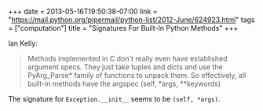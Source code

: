 +++
date = 2013-05-16T19:50:38-07:00
link = "https://mail.python.org/pipermail/python-list/2012-June/624923.html"
tags = ["computation"]
title = "Signatures For Built-In Python Methods"
+++

Ian Kelly:

>Methods implemented in C don't really even
have established argument specs.  They just take tuples and dicts and
use the PyArg_Parse* family of functions to unpack them.  So
effectively, all built-in methods have the argspec (self, *args,
**keywords)

The signature for `Exception.__init__` seems to be `(self, *args)`.
